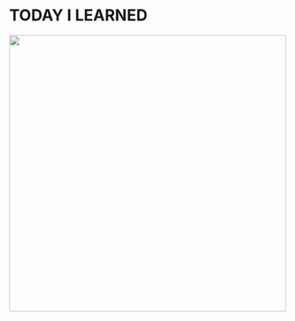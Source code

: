 # TODAY I LEARNED


<!-- <img src ="https://user-images.githubusercontent.com/85288036/137918561-924b6147-c1cb-4345-ad73-82c625729f01.jpg"  width='600'/> -->

<img src = 'https://user-images.githubusercontent.com/85288036/137919789-1d702fe5-c819-4226-bb51-9d15ab014e12.jpg' align=center width='500'/>



<!-- ### PRODS <공부기록> -->

<!-- **210918**

PRODS 단순회귀분석, 다중회귀분석 파트공부

**210919**

PRODS 다중회귀분석(변수선택), 다중회귀분석(잔차분석,다중공선성) 학습 및 머신러닝 파트 복습

**210920**

PRODS associate 실기파트 공부

**210921**

PRODS associate 실기파트 공부 2

**210922**

PRODS associate 통계파트 공부 -->
